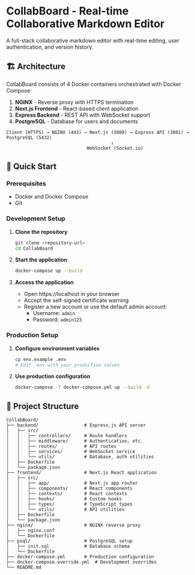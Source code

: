 # CollabBoard - Real-time Collaborative Markdown Editor

A full-stack collaborative markdown editor with real-time editing, user authentication, and version history.

## 🏗️ Architecture

CollabBoard consists of 4 Docker containers orchestrated with Docker Compose:

1. **NGINX** - Reverse proxy with HTTPS termination
2. **Next.js Frontend** - React-based client application
3. **Express Backend** - REST API with WebSocket support
4. **PostgreSQL** - Database for users and documents

```
Client (HTTPS) → NGINX (443) → Next.js (3000) → Express API (3001) → PostgreSQL (5432)
                                       ↓
                              WebSocket (Socket.io)
```

## 🚀 Quick Start

### Prerequisites

- Docker and Docker Compose
- Git

### Development Setup

1. **Clone the repository**
   ```bash
   git clone <repository-url>
   cd CollabBoard
   ```

2. **Start the application**
   ```bash
   docker-compose up --build
   ```

3. **Access the application**
   - Open https://localhost in your browser
   - Accept the self-signed certificate warning
   - Register a new account or use the default admin account:
     - Username: `admin`
     - Password: `admin123`

### Production Setup

1. **Configure environment variables**
   ```bash
   cp env.example .env
   # Edit .env with your production values
   ```

2. **Use production configuration**
   ```bash
   docker-compose -f docker-compose.yml up --build -d
   ```

## 📁 Project Structure

```
CollabBoard/
├── backend/                 # Express.js API server
│   ├── src/
│   │   ├── controllers/     # Route handlers
│   │   ├── middleware/      # Authentication, etc.
│   │   ├── routes/          # API routes
│   │   ├── services/        # WebSocket service
│   │   └── utils/           # Database, auth utilities
│   ├── Dockerfile
│   └── package.json
├── frontend/                # Next.js React application
│   ├── src/
│   │   ├── app/             # Next.js app router
│   │   ├── components/      # React components
│   │   ├── contexts/        # React contexts
│   │   ├── hooks/           # Custom hooks
│   │   ├── types/           # TypeScript types
│   │   └── utils/           # API utilities
│   ├── Dockerfile
│   └── package.json
├── nginx/                   # NGINX reverse proxy
│   ├── nginx.conf
│   └── Dockerfile
├── psql/                    # PostgreSQL setup
│   ├── init.sql             # Database schema
│   └── Dockerfile
├── docker-compose.yml       # Production configuration
├── docker-compose.override.yml  # Development overrides
└── README.md
```